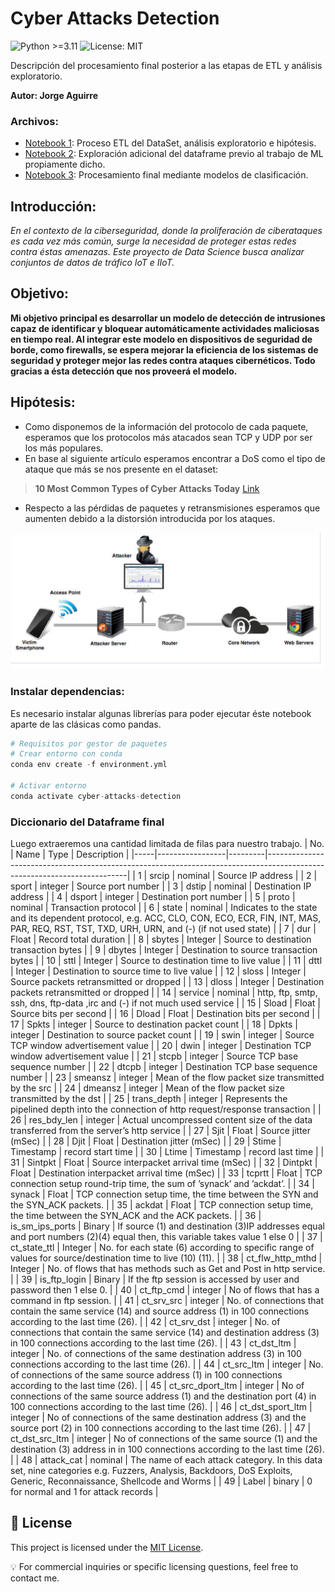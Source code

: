 
# Cyber Attacks Detection
![Python >=3.11](https://img.shields.io/badge/python-%3E%3D3.11-blue.svg)
![License: MIT](https://img.shields.io/badge/License-MIT-green.svg)

Descripción del procesamiento final posterior a las etapas de ETL y análisis exploratorio.

**Autor: Jorge Aguirre**

### Archivos:
- [Notebook 1](Notebook01.ipynb): Proceso ETL del DataSet, análisis exploratorio e hipótesis.
- [Notebook 2](Notebook02.ipynb): Exploración adicional del dataframe previo al trabajo de ML propiamente dicho.
- [Notebook 3](Notebook03.ipynb): Procesamiento final mediante modelos de clasificación.

## Introducción:

_En el contexto de la ciberseguridad, donde la proliferación de ciberataques es cada vez más común, surge la necesidad de proteger estas redes contra éstas amenazas. Este proyecto de Data Science busca analizar conjuntos de datos de tráfico IoT e IIoT._

## Objetivo:

**Mi objetivo principal es desarrollar un modelo de detección de intrusiones capaz de identificar y bloquear automáticamente actividades maliciosas en tiempo real. Al integrar este modelo en dispositivos de seguridad de borde, como firewalls, se espera mejorar la eficiencia de los sistemas de seguridad y proteger mejor las redes contra ataques cibernéticos. Todo gracias a ésta detección que nos proveerá el modelo.**

## Hipótesis:
+ Como disponemos de la información del protocolo de cada paquete, esperamos que los protocolos más atacados sean TCP y UDP por ser los más populares.
+ En base al siguiente artículo esperamos encontrar a DoS como el tipo de ataque que más se nos presente en el dataset:
> **10 Most Common Types of Cyber Attacks Today** [Link](https://www.crowdstrike.com/cybersecurity-101/cyberattacks/most-common-types-of-cyberattacks/)
+ Respecto a las pérdidas de paquetes y retransmisiones esperamos que aumenten debido a la distorsión introducida por los ataques.

![Esquema conceptual](esquema_conceptual.png)

### Instalar dependencias:
Es necesario instalar algunas librerías para poder ejecutar éste notebook aparte de las clásicas como pandas.

```python
# Requisitos por gestor de paquetes
# Crear entorno con conda
conda env create -f environment.yml

# Activar entorno
conda activate cyber-attacks-detection

```

### Diccionario del Dataframe final
Luego extraeremos una cantidad limitada de filas para nuestro trabajo.
| No. | Name            | Type    | Description                                                                                                             |
|-----|-----------------|---------|-------------------------------------------------------------------------------------------------------------------------|
| 1   | srcip           | nominal | Source IP address                                                                                                       |
| 2   | sport           | integer | Source port number                                                                                                      |
| 3   | dstip           | nominal | Destination IP address                                                                                                  |
| 4   | dsport          | integer | Destination port number                                                                                                 |
| 5   | proto           | nominal | Transaction protocol                                                                                                    |
| 6   | state           | nominal | Indicates to the state and its dependent protocol, e.g. ACC, CLO, CON, ECO, ECR, FIN, INT, MAS, PAR, REQ, RST, TST, TXD, URH, URN, and (-) (if not used state) |
| 7   | dur             | Float   | Record total duration                                                                                                   |
| 8   | sbytes          | Integer | Source to destination transaction bytes                                                                                 |
| 9   | dbytes          | Integer | Destination to source transaction bytes                                                                                 |
| 10  | sttl            | Integer | Source to destination time to live value                                                                                |
| 11  | dttl            | Integer | Destination to source time to live value                                                                                |
| 12  | sloss           | Integer | Source packets retransmitted or dropped                                                                                 |
| 13  | dloss           | Integer | Destination packets retransmitted or dropped                                                                            |
| 14  | service         | nominal | http, ftp, smtp, ssh, dns, ftp-data ,irc  and (-) if not much used service                                               |
| 15  | Sload           | Float   | Source bits per second                                                                                                  |
| 16  | Dload           | Float   | Destination bits per second                                                                                             |
| 17  | Spkts           | integer | Source to destination packet count                                                                                      |
| 18  | Dpkts           | integer | Destination to source packet count                                                                                      |
| 19  | swin            | integer | Source TCP window advertisement value                                                                                   |
| 20  | dwin            | integer | Destination TCP window advertisement value                                                                              |
| 21  | stcpb           | integer | Source TCP base sequence number                                                                                         |
| 22  | dtcpb           | integer | Destination TCP base sequence number                                                                                    |
| 23  | smeansz         | integer | Mean of the flow packet size transmitted by the src                                                                     |
| 24  | dmeansz         | integer | Mean of the flow packet size transmitted by the dst                                                                     |
| 25  | trans_depth     | integer | Represents the pipelined depth into the connection of http request/response transaction                                 |
| 26  | res_bdy_len     | integer | Actual uncompressed content size of the data transferred from the server’s http service                                |
| 27  | Sjit            | Float   | Source jitter (mSec)                                                                                                    |
| 28  | Djit            | Float   | Destination jitter (mSec)                                                                                               |
| 29  | Stime           | Timestamp | record start time                                                                                                      |
| 30  | Ltime           | Timestamp | record last time                                                                                                       |
| 31  | Sintpkt         | Float   | Source interpacket arrival time (mSec)                                                                                  |
| 32  | Dintpkt         | Float   | Destination interpacket arrival time (mSec)                                                                             |
| 33  | tcprtt          | Float   | TCP connection setup round-trip time, the sum of ’synack’ and ’ackdat’.                                                |
| 34  | synack          | Float   | TCP connection setup time, the time between the SYN and the SYN_ACK packets.                                            |
| 35  | ackdat          | Float   | TCP connection setup time, the time between the SYN_ACK and the ACK packets.                                            |
| 36  | is_sm_ips_ports | Binary  | If source (1) and destination (3)IP addresses equal and port numbers (2)(4) equal then, this variable takes value 1 else 0 |
| 37  | ct_state_ttl    | Integer | No. for each state (6) according to specific range of values for source/destination time to live (10) (11).            |
| 38  | ct_flw_http_mthd | Integer | No. of flows that has methods such as Get and Post in http service.                                                     |
| 39  | is_ftp_login    | Binary  | If the ftp session is accessed by user and password then 1 else 0.                                                      |
| 40  | ct_ftp_cmd      | integer | No of flows that has a command in ftp session.                                                                          |
| 41  | ct_srv_src      | integer | No. of connections that contain the same service (14) and source address (1) in 100 connections according to the last time (26). |
| 42  | ct_srv_dst      | integer | No. of connections that contain the same service (14) and destination address (3) in 100 connections according to the last time (26). |
| 43  | ct_dst_ltm      | integer | No. of connections of the same destination address (3) in 100 connections according to the last time (26).            |
| 44  | ct_src_ltm      | integer | No. of connections of the same source address (1) in 100 connections according to the last time (26).                 |
| 45  | ct_src_dport_ltm | integer | No of connections of the same source address (1) and the destination port (4) in 100 connections according to the last time (26). |
| 46  | ct_dst_sport_ltm | integer | No of connections of the same destination address (3) and the source port (2) in 100 connections according to the last time (26). |
| 47  | ct_dst_src_ltm  | integer | No of connections of the same source (1) and the destination (3) address in in 100 connections according to the last time (26). |
| 48  | attack_cat      | nominal | The name of each attack category. In this data set, nine categories e.g. Fuzzers, Analysis, Backdoors, DoS Exploits, Generic, Reconnaissance, Shellcode and Worms |
| 49  | Label           | binary  | 0 for normal and 1 for attack records                                                                                    |

## 📄 License

This project is licensed under the [MIT License](./LICENSE).

💡 For commercial inquiries or specific licensing questions, feel free to contact me.